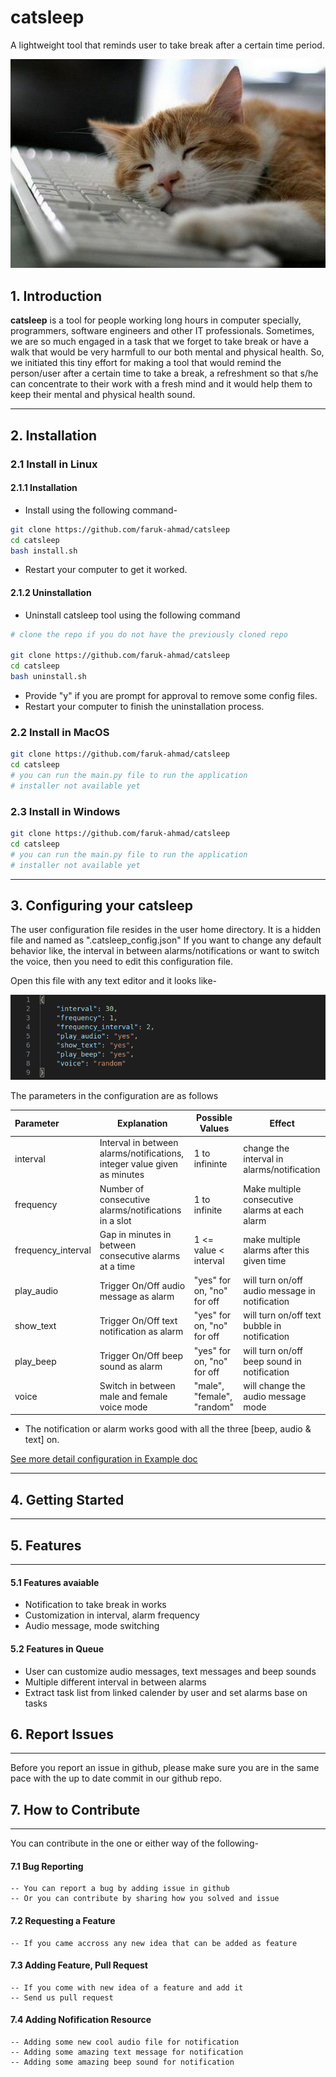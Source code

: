 # catsleep
A lightweight tool that reminds user to take break after a certain time period.

![CatSleep](catsleep.jpg)


## 1. Introduction

<p align= "justify">
  
__catsleep__ is a tool for people working long hours in computer specially, programmers, software engineers and other IT professionals. Sometimes, we are so much engaged in a task that we forget to take break or have a walk that would be very harmfull to our both mental and physical health. So, we initiated this tiny effort for making a tool that would remind the person/user after a certain time to take a break, a refreshment so that s/he can concentrate to their work with a fresh mind and it would help them to keep their mental and physical health sound.
</p>

--------------------------------------------------

## 2. Installation

### 2.1 Install in Linux

#### 2.1.1 Installation

* Install using the following command-

```bash
git clone https://github.com/faruk-ahmad/catsleep
cd catsleep
bash install.sh
```

* Restart your computer to get it worked.

#### 2.1.2 Uninstallation

* Uninstall catsleep tool using the following command

```bash
# clone the repo if you do not have the previously cloned repo

git clone https://github.com/faruk-ahmad/catsleep
cd catsleep
bash uninstall.sh
```

* Provide "y" if you are prompt for approval to remove some config files.
* Restart your computer to finish the uninstallation process.

### 2.2 Install in MacOS

```bash
git clone https://github.com/faruk-ahmad/catsleep
cd catsleep
# you can run the main.py file to run the application
# installer not available yet
```

### 2.3 Install in Windows

```bash
git clone https://github.com/faruk-ahmad/catsleep
cd catsleep
# you can run the main.py file to run the application
# installer not available yet
```

--------------------------------------------------

## 3. Configuring your catsleep

The user configuration file resides in the user home directory. It is a hidden file and named as ".catsleep_config.json"
If you want to change any default behavior like, the interval in between alarms/notifications or want to switch the voice, then you need to edit this configuration file.

Open this file with any text editor and it looks like-

![User Configuration file](./docs/images/catsleep_config.png)

The parameters in the configuration are as follows

|   Parameter   |  Explanation   |  Possible Values | Effect | 
|:----------|-------------|------|-----------|
| interval | Interval in between alarms/notifications, integer value given as minutes  | 1 to infininte| change the interval in alarms/notification |
| frequency | Number of consecutive alarms/notifications in a slot  | 1 to infinite | Make multiple consecutive alarms at each alarm |
| frequency_interval | Gap in minutes in between consecutive alarms at a time  | 1 <= value < interval | make multiple alarms after this given time |
| play_audio | Trigger On/Off audio message as alarm  | "yes" for on, "no" for off | will turn on/off audio message in notification |
| show_text | Trigger On/Off text notification as alarm  | "yes" for on, "no" for off | will turn on/off text bubble  in notification |
| play_beep | Trigger On/Off beep sound as alarm | "yes" for on, "no" for off | will turn on/off beep sound in notification |
| voice | Switch in between male and female voice mode | "male", "female", "random" | will change the audio message mode |


* The notification or alarm works good with all the three [beep, audio & text] on. 

[See more detail configuration in Example doc](./examples/README.md) 

--------------------------------------------------

## 4. Getting Started

--------------------------------------------------

## 5. Features
--------------------------------------------------

#### 5.1 Features avaiable

* Notification to take break in works
* Customization in interval, alarm frequency
* Audio message, mode switching

#### 5.2 Features in Queue

* User can customize audio messages, text messages and beep sounds
* Multiple different interval in between alarms
* Extract task list from linked calender by user and set alarms base on tasks

## 6. Report Issues

--------------------------------------------------
Before you report an issue in github, please make sure you are in the same pace with the up to date commit in our github repo. 


## 7. How to Contribute

--------------------------------------------------

You can contribute in the one or either way of the following-

#### 7.1 Bug Reporting
	-- You can report a bug by adding issue in github
	-- Or you can contribute by sharing how you solved and issue

#### 7.2 Requesting a Feature
	-- If you came accross any new idea that can be added as feature

#### 7.3 Adding Feature, Pull Request
	-- If you come with new idea of a feature and add it
	-- Send us pull request

#### 7.4 Adding Nofification Resource
	-- Adding some new cool audio file for notification
	-- Adding some amazing text message for notification
	-- Adding some amazing beep sound for notification
